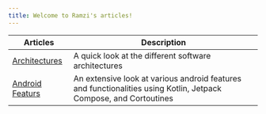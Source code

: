 ```yaml
---
title: Welcome to Ramzi's articles!
---
```


| Articles | Description |
| ----------- | ----------- |
| [Architectures](https://ramzijabali.github.io/articles/Architecture) | A quick look at the different software architectures |
| [Android Featurs](https://ramzijabali.github.io/articles/Android) | An extensive look at various android features and functionalities using Kotlin, Jetpack Compose, and Cortoutines |

